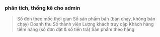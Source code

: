 ### phân tích, thống kê cho admin

>   Số đơn theo mốc thời gian
>   Số sản phẩm bán (bán chạy, không bán chạy)
>   Doanh thu
>   Số thành viên
>   Lượng khách truy cập
>   Khách hàng tiềm năng (số đơn đặt & số tiền trả)
>   Sản phẩm theo hãng
